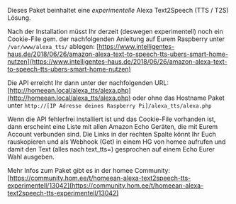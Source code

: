 Dieses Paket beinhaltet eine _experimentelle_ Alexa Text2Speech (TTS / T2S) Lösung.

Nach der Installation müsst Ihr derzeit (deswegen experimentell) noch ein Cookie-File gem. der nachfolgenden Anleitung auf Eurem Raspberry unter `/var/www/alexa_tts/` ablegen:
[https://www.intelligentes-haus.de/2018/06/26/amazon-alexa-text-to-speech-tts-ubers-smart-home-nutzen](https://www.intelligentes-haus.de/2018/06/26/amazon-alexa-text-to-speech-tts-ubers-smart-home-nutzen)

Die API erreicht Ihr dann unter der nachfolgenden URL:
[http://homeean.local/alexa_tts/alexa.php](http://homeean.local/alexa_tts/alexa.php) oder ohne das Hostname Paket unter `http://[IP Adresse deines Raspberry Pi]/alexa_tts/alexa.php`

Wenn die API fehlerfrei installiert ist und das Cookie-File vorhanden ist, dann erscheint eine Liste mit allen Amazon Echo Geräten, die mit Eurem Account verbunden sind. 
Die Links in der rechten Spalte könnt Ihr Euch rauskopieren und als Webhook (Get) in einem HG von homee aufrufen und damit den Text (alles nach text_tts=) gesprochen auf einem Echo Eurer Wahl ausgeben.

Mehr Infos zum Paket gibt es in der homee Community:
[https://community.hom.ee/t/homeean-alexa-text2speech-tts-experimentell/13042](https://community.hom.ee/t/homeean-alexa-text2speech-tts-experimentell/13042)

